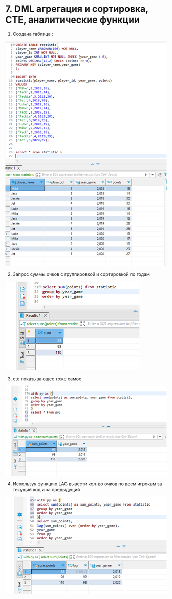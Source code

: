 # 7. DML агрегация и сортировка, CTE, аналитические функции



1. Создана таблица :


![](create_table.jpg)


2. Запрос суммы очков с группировкой и сортировкой по годам

![](sum_and_sort.jpg)



3. cte показывающее тоже самое


![](cte.jpg)



4. Используя функцию LAG вывести кол-во очков по всем игрокам за текущий код и за предыдущий


![](lag.jpg)

